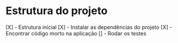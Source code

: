 # Estrutura do projeto

[X] - Estrutura inicial
[X] - Instalar as dependências do projeto
[X] - Encontrar código morto na aplicação
[] - Rodar os testes

